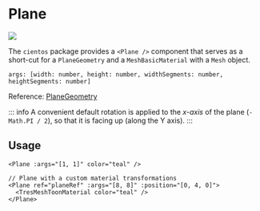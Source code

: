 # Plane <Badge type="warning" text="^1.5.0" />

![](/cientos/plane.png)

The `cientos` package provides a `<Plane />` component that serves as a short-cut for a `PlaneGeometry` and a `MeshBasicMaterial` with a `Mesh` object.

```
args: [width: number, height: number, widthSegments: number, heightSegments: number]
```

Reference: [PlaneGeometry](https://threejs.org/docs/?q=plane#api/en/geometries/PlaneGeometry)

::: info
A convenient default rotation is applied to the _x-axis_ of the plane (`-Math.PI / 2`), so that it is facing up (along the Y axis).
:::

## Usage

```vue
<Plane :args="[1, 1]" color="teal" />

// Plane with a custom material transformations
<Plane ref="planeRef" :args="[8, 8]" :position="[0, 4, 0]">
  <TresMeshToonMaterial color="teal" />
</Plane>
```
